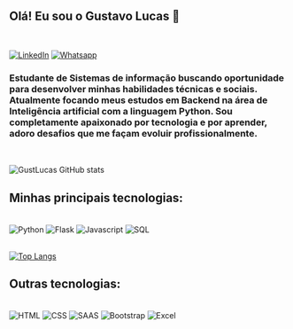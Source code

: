## Olá! Eu sou o Gustavo Lucas 🐍

<br/>

[![LinkedIn](https://img.shields.io/badge/LinkedIn-0077B5?style=for-the-badge&logo=linkedin&logoColor=white)](https://www.linkedin.com/in/gustavo-lucas-dos-santos-7a179a226/)
[![Whatsapp](https://img.shields.io/badge/WhatsApp-25D366?style=for-the-badge&logo=whatsapp&logoColor=white)](https://wa.me/5511981537107)

### Estudante de Sistemas de informação buscando oportunidade para desenvolver minhas habilidades técnicas e sociais. Atualmente focando meus estudos em Backend na área de Inteligência artificial com a linguagem Python. Sou completamente apaixonado por tecnologia e por aprender, adoro desafios que me façam evoluir profissionalmente.

<br/>

![GustLucas GitHub stats](https://github-readme-stats.vercel.app/api?username=GustLucas&show_icons=true&theme=tokyonight)

## Minhas principais tecnologias:

<div style="display: inline_block"><br/>
    <img align='center' alt='Python' src=https://img.shields.io/badge/Python-14354C?style=for-the-badge&logo=python&logoColor=white>
    <img align='center' alt='Flask' src=https://img.shields.io/badge/Flask-000000?style=for-the-badge&logo=flask&logoColor=white>
    <img align='center' alt='Javascript' src=https://img.shields.io/badge/JavaScript-F7DF1E?style=for-the-badge&logo=javascript&logoColor=black>
    <img align='center' alt='SQL' src=https://img.shields.io/badge/MySQL-00000F?style=for-the-badge&logo=mysql&logoColor=white>
</div></br>

[![Top Langs](https://github-readme-stats.vercel.app/api/top-langs/?username=GustLucas&layout=compact)]()

## Outras tecnologias:

<div style='display: inline_block'><br/>
<img align='center' alt='HTML' src=https://img.shields.io/badge/HTML-239120?style=for-the-badge&logo=html5&logoColor=white>
<img align='center' alt='CSS' src=https://img.shields.io/badge/CSS-239120?&style=for-the-badge&logo=css3&logoColor=white>
<img align='center' alt='SAAS' src=https://img.shields.io/badge/Sass-CC6699?style=for-the-badge&logo=sass&logoColor=white>
<img align='center' alt='Bootstrap' src=https://img.shields.io/badge/Bootstrap-563D7C?style=for-the-badge&logo=bootstrap&logoColor=white>
<img align='center' alt='Excel' src=https://img.shields.io/badge/Microsoft_Excel-217346?style=for-the-badge&logo=microsoft-excel&logoColor=white>
</div>
    
